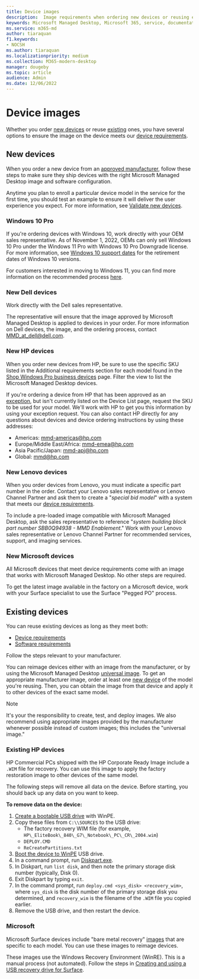 ```yaml
---
title: Device images
description:  Image requirements when ordering new devices or reusing existing devices
keywords: Microsoft Managed Desktop, Microsoft 365, service, documentation
ms.service: m365-md
author: tiaraquan
f1.keywords:
- NOCSH
ms.author: tiaraquan
ms.localizationpriority: medium
ms.collection: M365-modern-desktop
manager: dougeby
ms.topic: article
audience: Admin
ms.date: 12/06/2022
---
```


# Device images

Whether you order [new devices](#new-devices) or reuse [existing](#existing-devices) ones, you have several options to ensure the image on the device meets our [device requirements](../prepare/device-requirements.md#check-hardware-requirements).

## New devices

When you order a new device from an [approved manufacturer](../prepare/device-requirements.md#minimum-requirements), follow these steps to make sure they ship devices with the right Microsoft Managed Desktop image and software configuration.

Anytime you plan to enroll a particular device model in the service for the first time, you should test an example to ensure it will deliver the user experience you expect. For more information, see [Validate new devices](../deploy/validate-device.md).

### Windows 10 Pro

If you're ordering devices with Windows 10, work directly with your OEM sales representative. As of November 1, 2022, OEMs can only sell Windows 10 Pro under the Windows 11 Pro with Windows 10 Pro Downgrade license. For more information, see [Windows 10 support dates](/lifecycle/products/windows-10-enterprise-and-education?msclkid=4a74c7b9b04111eca478c6fdafbc51a5) for the retirement dates of Windows 10 versions.

For customers interested in moving to Windows 11, you can find more information on the recommended process [here](../overview/win11-overview.md).

### New Dell devices

Work directly with the Dell sales representative.

The representative will ensure that the image approved by Microsoft Managed Desktop is applied to devices in your order. For more information on Dell devices, the image, and the ordering process, contact MMD_at_dell@dell.com.

### New HP devices

When you order new devices from HP, be sure to use the specific SKU listed in the Additional requirements section for each model found in the [Shop Windows Pro business devices](https://www.microsoft.com/windows/business/devices#view-all-filter) page. Filter the view to list the Microsoft Managed Desktop devices.

If you're ordering a device from HP that has been approved as an [exception](../overview/exceptions-to-service-plan.md), but isn't currently listed on the Device List page, request the SKU to be used for your model. We'll work with HP to get you this information by using your exception request. You can also contact HP directly for any questions about devices and device ordering instructions by using these addresses:

- Americas: mmd-americas@hp.com
- Europe/Middle East/Africa: mmd-emea@hp.com
- Asia Pacific/Japan: mmd-apj@hp.com
- Global: mmd@hp.com

### New Lenovo devices

When you order devices from Lenovo, you must indicate a specific part number in the order. Contact your Lenovo sales representative or Lenovo Channel Partner and ask them to create a "*special bid model*" with a system that meets our [device requirements](../prepare/device-requirements.md#minimum-requirements).

To include a pre-loaded image compatible with Microsoft Managed Desktop, ask the sales representative to reference "*system building block part number SBB0Q94938 - MMD Enablement*." Work with your Lenovo sales representative or Lenovo Channel Partner for recommended services, support, and imaging services.

### New Microsoft devices

All Microsoft devices that meet device requirements come with an image that works with Microsoft Managed Desktop. No other steps are required.

To get the latest image available in the factory on a Microsoft device, work with your Surface specialist to use the Surface "Pegged PO" process.

## Existing devices

You can reuse existing devices as long as they meet both:

- [Device requirements](../prepare/device-requirements.md#minimum-requirements)
- [Software requirements](../prepare/device-requirements.md#installed-software)

Follow the steps relevant to your manufacturer.

You can reimage devices either with an image from the manufacturer, or by using the Microsoft Managed Desktop [universal image](../prepare/universal-image.md). To get an appropriate manufacturer image, order at least one [new device](#new-devices) of the model you're reusing. Then, you can obtain the image from that device and apply it to other devices of the exact same model.

> [!NOTE]
> It's your the responsibility to create, test, and deploy images. We also recommend using appropriate images provided by the manufacturer whenever possible instead of custom images; this includes the "universal image."

### Existing HP devices

HP Commercial PCs shipped with the HP Corporate Ready Image include a `.WIM` file for recovery. You can use this image to apply the factory restoration image to other devices of the same model.

The following steps will remove all data on the device. Before starting, you should back up any data on you want to keep.

**To remove data on the device:**

1. [Create a bootable USB drive](/windows-hardware/manufacture/desktop/winpe-create-usb-bootable-drive) with WinPE.
2. Copy these files from `C:\\SOURCES` to the USB drive:
    - The factory recovery WIM file (for example, `HP\_EliteBook\_840\_G7\_Notebook\_PC\_CR\_2004.wim`)
    - `DEPLOY.CMD`
    - `ReCreatePartitions.txt`
3. [Boot the device to WinPE](https://store.hp.com/us/en/tech-takes/how-to-boot-from-usb-drive-on-windows-10-pcs) USB drive.
4. In a command prompt, run [Diskpart.exe](/windows-server/administration/windows-commands/diskpart#additional-references).
5. In Diskpart, run `list disk`, and then note the primary storage disk number (typically, Disk 0).
6. Exit Diskpart by typing `exit`.
7. In the command prompt, run `deploy.cmd <sys_disk> <recovery_wim>`, where `sys_disk` is the disk number of the primary storage disk you determined, and `recovery_wim` is the filename of the `.WIM` file you copied earlier.
8. Remove the USB drive, and then restart the device.

### Microsoft

Microsoft Surface devices include "bare metal recovery" [images](https://support.microsoft.com/surfacerecoveryimage) that are specific to each model. You can use these images to reimage devices.

These images use the Windows Recovery Environment (WinRE). This is a manual process (not automated). Follow the steps in [Creating and using a USB recovery drive for Surface](https://support.microsoft.com/surface/creating-and-using-a-usb-recovery-drive-for-surface-677852e2-ed34-45cb-40ef-398fc7d62c07).
